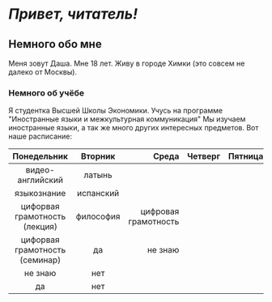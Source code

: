 # ***Привет, читатель!***
## Немного обо мне 
Меня зовут Даша. Мне 18 лет. Живу в городе Химки (это совсем не далеко от Москвы). 
### Немного об учёбе
Я студентка Высшей Школы Экономики. Учусь на программе "Иностранные языки и межкультурная коммуникация" Мы изучаем иностранные языки, а так же много других интересных предметов. Вот наше расписание: 

Понедельник|Вторник|Среда|Четверг|Пятница
:---:|:---:|---:|---|:---:
 |видео-английский|латынь
 |языкознание|испанский
цифорвая грамотность (лекция)|философия|цифровая грамотность
цифорвая грамотность (семинар)|да|не знаю
 |не знаю|нет
 |да|нет

